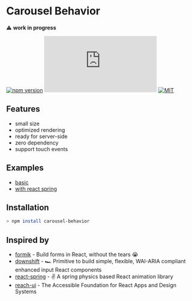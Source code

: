 # Carousel Behavior

⚠️ **work in progress**

[![npm version](https://badgen.net/npm/v/carousel-behavior)](https://www.npmjs.com/package/carousel-behavior)
[![gzip size](https://img.badgesize.io/https://unpkg.com/carousel-behavior@0.2.1/esm/index.mjs?compression=gzip)](https://unpkg.com/carousel-behavior@0.2.1/esm/index.mjs)
[![MIT](https://badgen.net/github/license/nckcol/carousel-behavior)](./LICENCE)

## Features

- small size
- optimized rendering
- ready for server-side
- zero dependency
- support touch events

## Examples

- [basic](./examples/default)
- [with react spring](./examples/react-spring)

## Installation

```sh
> npm install carousel-behavior
```

## Inspired by

- [formik](https://github.com/jaredpalmer/formik) - Build forms in React, without the tears 😭
- [downshift](https://github.com/downshift-js/downshift) - :racing_car: Primitive to build simple, flexible, WAI-ARIA compliant enhanced input React components
- [react-spring](https://github.com/react-spring/react-spring) - ✌️ A spring physics based React animation library
- [reach-ui](https://github.com/reach/reach-ui) - The Accessible Foundation for React Apps and Design Systems
